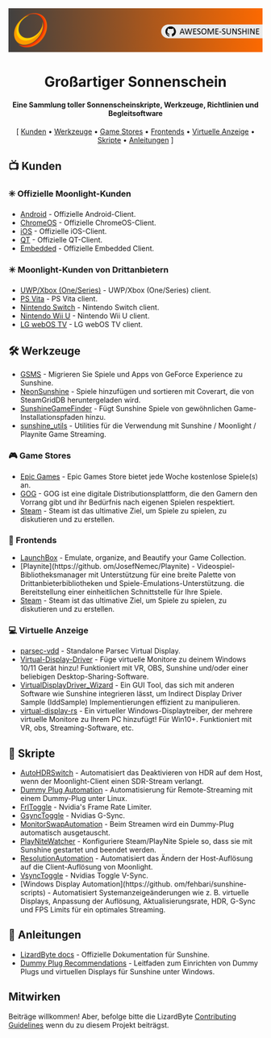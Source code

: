 <!--lint disable awesome-heading awesome-toc double-link-->

<div align="center">
  <img src="/assets/banner.png" />
  <h1 align="center">Großartiger Sonnenschein</h1>
  <h4 align="center">Eine Sammlung toller Sonnenscheinskripte, Werkzeuge, Richtlinien und Begleitsoftware</h4>
</div>

<div align="center">
[
  <a href="#-kunden">Kunden</a> •
  <a href="#%EF%B8%8F-werkzeuge">Werkzeuge</a> •
  <a href="#-game-stores">Game Stores</a> •
  <a href="#-frontends">Frontends</a> •
  <a href="#-virtuelle-anzeige">Virtuelle Anzeige</a> •
  <a href="#-skripte">Skripte</a> •
  <a href="#-anleitungen">Anleitungen</a>
]
</div>

## 📺 Kunden

### ✳️ Offizielle Moonlight-Kunden

- [Android](https://github.com/moonlight-stream/moonlight-android) - Offizielle Android-Client.
- [ChromeOS](https://github.com/moonlight-stream/moonlight-chrome) - Offizielle ChromeOS-Client.
- [iOS](https://github.com/moonlight-stream/moonlight-ios) - Offizielle iOS-Client.
- [QT](https://github.com/moonlight-stream/moonlight-qt) - Offizielle QT-Client.
- [Embedded](https://github.com/moonlight-stream/moonlight-embedded) - Offizielle Embedded Client.

### ✴️ Moonlight-Kunden von Drittanbietern

- [UWP/Xbox (One/Series)](https://github.com/TheElixZammuto/moonlight-xbox) - UWP/Xbox (One/Series) client.
- [PS Vita](https://github.com/xyzz/vita-moonlight) - PS Vita client.
- [Nintendo Switch](https://github.com/XITRIX/Moonlight-Switch) - Nintendo Switch client.
- [Nintendo Wii U](https://github.com/GaryOderNichts/moonlight-wiiu) - Nintendo Wii U client.
- [LG webOS TV](https://github.com/mariotaku/moonlight-tv) - LG webOS TV client.

## 🛠️ Werkzeuge

- [GSMS](https://github.com/LizardByte/GSMS) - Migrieren Sie Spiele und Apps von GeForce Experience zu Sunshine.
- [NeonSunshine](https://github.com/NeonLightning/NeonSunshine) - Spiele hinzufügen und sortieren mit Coverart, die von SteamGridDB heruntergeladen wird.
- [SunshineGameFinder](https://github.com/JMTK/SunshineGameFinder) - Fügt Sunshine Spiele von gewöhnlichen Game-Installationspfaden hinzu.
- [sunshine_utils](https://github.com/designer-living/sunshine_utils) - Utilities für die Verwendung mit Sunshine / Moonlight / Playnite Game Streaming.

### 🎮 Game Stores

- [Epic Games](https://www.epicgames.com) - Epic Games Store bietet jede Woche kostenlose Spiele(s) an.
- [GOG](https://www.gog.com) - GOG ist eine digitale Distributionsplattform, die den Gamern den Vorrang gibt und ihr Bedürfnis nach eigenen Spielen respektiert.
- [Steam](https://store.steampowered.com) - Steam ist das ultimative Ziel, um Spiele zu spielen, zu diskutieren und zu erstellen.

### 💠 Frontends

- [LaunchBox](https://www.launchbox-app.com/) - Emulate, organize, and Beautify your Game Collection.
- [Playnite](https://github. om/JosefNemec/Playnite) - Videospiel-Bibliotheksmanager mit Unterstützung für eine breite Palette von Drittanbieterbibliotheken und Spiele-Emulations-Unterstützung. die Bereitstellung einer einheitlichen Schnittstelle für Ihre Spiele.
- [Steam](https://store.steampowered.com) - Steam ist das ultimative Ziel, um Spiele zu spielen, zu diskutieren und zu erstellen.

### 💻 Virtuelle Anzeige

- [parsec-vdd](https://github.com/nomi-san/parsec-vdd) - Standalone Parsec Virtual Display.
- [Virtual-Display-Driver](https://github.com/itsmikethetech/Virtual-Display-Driver) - Füge virtuelle Monitore zu deinem Windows 10/11 Gerät hinzu! Funktioniert mit VR, OBS, Sunshine und/oder einer beliebigen Desktop-Sharing-Software.
- [VirtualDisplayDriver_Wizard](https://github.com/sofmeright/VirtualDisplayDriver_Wizard) - Ein GUI Tool, das sich mit anderen Software wie Sunshine integrieren lässt, um Indirect Display Driver Sample (IddSample) Implementierungen effizient zu manipulieren.
- [virtual-display-rs](https://github.com/MolotovCherry/virtual-display-rs) - Ein virtueller Windows-Displaytreiber, der mehrere virtuelle Monitore zu Ihrem PC hinzufügt! Für Win10+. Funktioniert mit VR, obs, Streaming-Software, etc.

## 📜 Skripte

- [AutoHDRSwitch](https://github.com/Nonary/AutoHDRSwitch) - Automatisiert das Deaktivieren von HDR auf dem Host, wenn der Moonlight-Client einen SDR-Stream verlangt.
- [Dummy Plug Automation](https://github.com/XenHat/dummy-plug-automation) - Automatisierung für Remote-Streaming mit einem Dummy-Plug unter Linux.
- [FrlToggle](https://github.com/FrogTheFrog/frl-toggle) - Nvidia's Frame Rate Limiter.
- [GsyncToggle](https://github.com/FrogTheFrog/gsync-toggle) - Nvidias G-Sync.
- [MonitorSwapAutomation](https://github.com/Nonary/MonitorSwapAutomation) - Beim Streamen wird ein Dummy-Plug automatisch ausgetauscht.
- [PlayNiteWatcher](https://github.com/Nonary/PlayNiteWatcher) - Konfiguriere Steam/PlayNite Spiele so, dass sie mit Sunshine gestartet und beendet werden.
- [ResolutionAutomation](https://github.com/Nonary/ResolutionAutomation) - Automatisiert das Ändern der Host-Auflösung auf die Client-Auflösung von Moonlight.
- [VsyncToggle](https://github.com/xanderfrangos/vsync-toggle) - Nvidias Toggle V-Sync.
- [Windows Display Automation](https://github. om/fehbari/sunshine-scripts) - Automatisiert Systemanzeigeänderungen wie z. B. virtuelle Displays, Anpassung der Auflösung, Aktualisierungsrate, HDR, G-Sync und FPS Limits für ein optimales Streaming.

## 📓 Anleitungen

- [LizardByte docs](https://docs.lizardbyte.dev/projects/sunshine) - Offizielle Dokumentation für Sunshine.
- [Dummy Plug Recommendations](https://github.com/Nonary/documentation/wiki/DummyPlugs) - Leitfaden zum Einrichten von Dummy Plugs und virtuellen Displays für Sunshine unter Windows.

## Mitwirken

Beiträge willkommen! Aber, befolge bitte die LizardByte
[Contributing Guidelines](https://docs.lizardbyte.dev/en/latest/developers/contributing.html)
wenn du zu diesem Projekt beiträgst.
